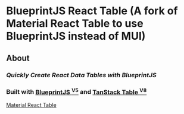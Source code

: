 # BlueprintJS React Table (A fork of Material React Table to use BlueprintJS instead of MUI)

## About

### _Quickly Create React Data Tables with BlueprintJS_

### **Built with [BlueprintJS <sup>V5</sup>](https://blueprintjs.com) and [TanStack Table <sup>V8</sup>](https://tanstack.com/table/v8)**

[Material React Table](https://www.material-react-table.com)
